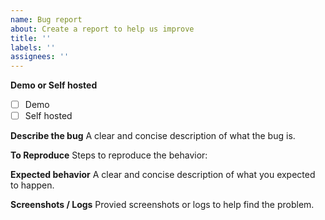 ```yaml
---
name: Bug report
about: Create a report to help us improve
title: ''
labels: ''
assignees: ''
---
```


**Demo or Self hosted**

-   [ ] Demo
-   [ ] Self hosted

**Describe the bug**
A clear and concise description of what the bug is.

**To Reproduce**
Steps to reproduce the behavior:

**Expected behavior**
A clear and concise description of what you expected to happen.

**Screenshots / Logs**
Provied screenshots or logs to help find the problem.
